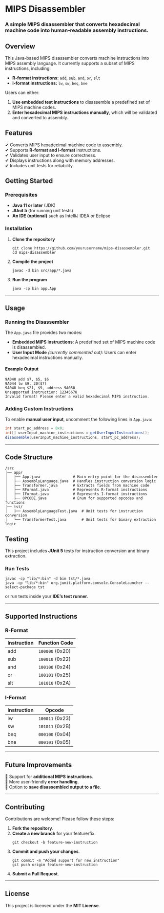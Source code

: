 # **MIPS Disassembler**

### A simple MIPS disassembler that converts hexadecimal machine code into human-readable assembly instructions.

## **Overview**

This Java-based MIPS disassembler converts machine instructions into MIPS assembly language. It currently supports a subset of MIPS instructions, including:

- **R-format instructions:** `add`, `sub`, `and`, `or`, `slt`
- **I-format instructions:** `lw`, `sw`, `beq`, `bne`

Users can either:

1. **Use embedded test instructions** to disassemble a predefined set of MIPS machine codes.
2. **Enter hexadecimal MIPS instructions manually**, which will be validated and converted to assembly.

## **Features**

✔ Converts MIPS hexadecimal machine code to assembly.\
✔ Supports **R-format and I-format** instructions.\
✔ Validates user input to ensure correctness.\
✔ Displays instructions along with memory addresses.\
✔ Includes unit tests for reliability.

## **Getting Started**

### **Prerequisites**

- **Java 11 or later** (JDK)
- **JUnit 5** (for running unit tests)
- **An IDE (optional)** such as IntelliJ IDEA or Eclipse

### **Installation**

1. **Clone the repository**

   ```
   git clone https://github.com/yourusername/mips-disassembler.git
   cd mips-disassembler
   ```

2. **Compile the project**

   ```
   javac -d bin src/app/*.java
   ```

3. **Run the program**

   ```
   java -cp bin app.App
   ```

---

## **Usage**

### **Running the Disassembler**

The `App.java` file provides two modes:

- **Embedded MIPS Instructions**: A predefined set of MIPS machine code is disassembled.
- **User Input Mode** *(currently commented out)*: Users can enter hexadecimal instructions manually.

#### **Example Output**

```
9A040 add $7, $5, $6
9A044 lw $9, 20($7)
9A048 beq $21, $9, address 9A050
Unsupported instruction: 12345678
Invalid format! Please enter a valid hexadecimal MIPS instruction.
```

### **Adding Custom Instructions**

To enable **manual user input**, uncomment the following lines in `App.java`:

```java
int start_pc_address = 0x0;
int[] userInput_machine_instructions = getUserInputInstructions();
disassemble(userInput_machine_instructions, start_pc_address);
```

---

## **Code Structure**

```
/src
│── app/
│   ├── App.java               # Main entry point for the disassembler
│   ├── AssemblyLanguage.java  # Handles instruction conversion logic
│   ├── Transformer.java       # Extracts fields from machine code
│   ├── RFormat.java           # Represents R-format instructions
│   ├── IFormat.java           # Represents I-format instructions
│   ├── OPCODE.java            # Enum for supported opcodes and functions
│── tst/
│   ├── AssemblyLanguageTest.java  # Unit tests for instruction conversion
│   └── TransformerTest.java       # Unit tests for binary extraction logic
```

## **Testing**

This project includes **JUnit 5** tests for instruction conversion and binary extraction.

### **Run Tests**

```
javac -cp "lib/*:bin" -d bin tst/*.java
java -cp "lib/*:bin" org.junit.platform.console.ConsoleLauncher --select-package tst
```

or run tests inside your **IDE’s test runner**.

---

## **Supported Instructions**

### **R-Format**

| Instruction | Function Code   |
| ----------- | --------------- |
| add         | `100000` (0x20) |
| sub         | `100010` (0x22) |
| and         | `100100` (0x24) |
| or          | `100101` (0x25) |
| slt         | `101010` (0x2A) |

### **I-Format**

| Instruction | Opcode          |
| ----------- | --------------- |
| lw          | `100011` (0x23) |
| sw          | `101011` (0x2B) |
| beq         | `000100` (0x04) |
| bne         | `000101` (0x05) |

---

## **Future Improvements**

🔹 Support for **additional MIPS instructions**.\
🔹 More user-friendly **error handling**.\
🔹 Option to **save disassembled output to a file**.

---

## **Contributing**

Contributions are welcome! Please follow these steps:

1. **Fork the repository**.
2. **Create a new branch** for your feature/fix.
   ```
   git checkout -b feature-new-instruction
   ```
3. **Commit and push your changes**.
   ```
   git commit -m "Added support for new instruction"
   git push origin feature-new-instruction
   ```
4. **Submit a Pull Request**.

---

## **License**

This project is licensed under the **MIT License**.

